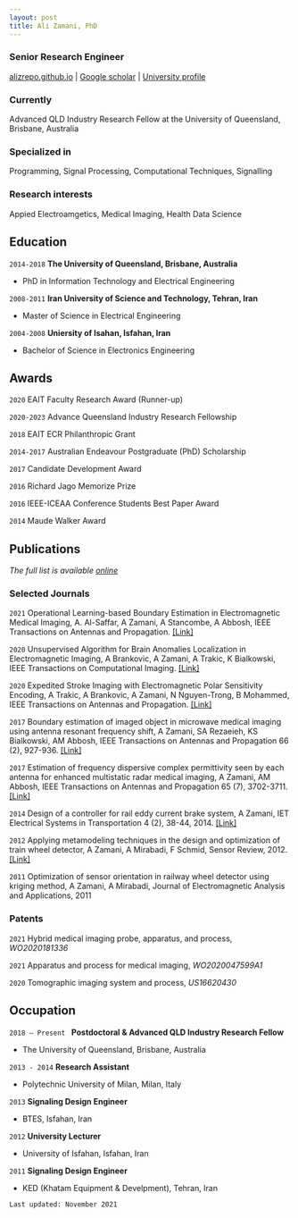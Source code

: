 ```yaml
---
layout: post
title: Ali Zamani, PhD
---
```


### Senior Research Engineer
<div id="webaddress">
<a href="alizrepo.github.io">alizrepo.github.io</a>
| <a href="https://scholar.google.com.au/citations?view_op=list_works&hl=en&hl=en&user=4iDc7pMAAAAJ&sortby=pubdate">Google scholar</a>
| <a href="https://itee.uq.edu.au/profile/2402/ali-zamani">University profile</a>
</div>

### Currently

Advanced QLD Industry Research Fellow at the University of Queensland, Brisbane, Australia

### Specialized in

Programming, Signal Processing, Computational Techniques, Signalling


### Research interests

Appied Electroamgetics, Medical Imaging, Health Data Science


## Education

`2014-2018`
__The University of Queensland, Brisbane, Australia__
- PhD in Information Technology and Electrical Engineering

`2008-2011`
__Iran University of Science and Technology, Tehran, Iran__
- Master of Science in Electrical Engineering 

`2004-2008`
__Uniersity of Isahan, Isfahan, Iran__
- Bachelor of Science in Electronics Engineering 



## Awards

`2020`
EAIT Faculty Research Award (Runner-up)

`2020-2023`
Advance Queensland Industry Research Fellowship

`2018`
EAIT ECR Philanthropic Grant

`2014-2017`
Australian Endeavour Postgraduate (PhD) Scholarship

`2017`
Candidate Development Award

`2016`
Richard Jago Memorize Prize

`2016`
IEEE-ICEAA Conference Students Best Paper Award

`2014`
Maude Walker Award



## Publications

*The full list is  available [online](https://scholar.google.com.au/citations?view_op=list_works&hl=en&hl=en&user=4iDc7pMAAAAJ&sortby=pubdate)*

### Selected Journals


`2021`
Operational Learning-based Boundary Estimation in Electromagnetic Medical Imaging, A. Al-Saffar, A Zamani, A Stancombe, A Abbosh, IEEE Transactions on Antennas and Propagation. [[Link]](https://alizmni.github.io/boundary-estimation/)

`2020`
Unsupervised Algorithm for Brain Anomalies Localization in Electromagnetic Imaging, A Brankovic, A Zamani, A Trakic, K Bialkowski, IEEE Transactions on Computational Imaging. [[Link]](https://alizmni.github.io/boundary-estimation/)

`2020`
Expedited Stroke Imaging with Electromagnetic Polar Sensitivity Encoding, A Trakic, A Brankovic, A Zamani, N Nguyen-Trong, B Mohammed, IEEE Transactions on Antennas and Propagation. [[Link]](https://alizmni.github.io/PolarSensitivityEncoding/)

`2017`
Boundary estimation of imaged object in microwave medical imaging using antenna resonant frequency shift, A Zamani, SA Rezaeieh, KS Bialkowski, AM Abbosh, IEEE Transactions on Antennas and Propagation 66 (2), 927-936. [[Link]](https://alizmni.github.io/resonance_shift_based-boundary-estimation/)

`2017`
Estimation of frequency dispersive complex permittivity seen by each antenna for enhanced multistatic radar medical imaging, A Zamani, AM Abbosh, IEEE Transactions on Antennas and Propagation 65 (7), 3702-3711. [[Link]](https://alizmni.github.io/permittivity-estimation/)

`2014`
Design of a controller for rail eddy current brake system, A Zamani, IET Electrical Systems in Transportation 4 (2), 38-44, 2014. [[Link]](https://alizmni.github.io/ECB_Controller/)

`2012`
Applying metamodeling techniques in the design and optimization of train wheel detector, A Zamani, A Mirabadi, F Schmid, Sensor Review, 2012. [[Link]](https://alizmni.github.io/metamodeling-for-wheel-detector-optimization/)

`2011`
Optimization of sensor orientation in railway wheel detector using kriging method, A Zamani, A Mirabadi, Journal of Electromagnetic Analysis and Applications, 2011


### Patents

`2021`
Hybrid medical imaging probe, apparatus, and process, *WO2020181336*

`2021`
Apparatus and process for medical imaging, *WO2020047599A1*

`2020`
Tomographic imaging system and process, *US16620430*


## Occupation

`2018 – Present `
__Postdoctoral & Advanced QLD Industry Research Fellow__
- The University of Queensland, Brisbane, Australia

`2013 - 2014`
__Research Assistant__
- Polytechnic University of Milan, Milan, Italy

`2013`
__Signaling Design Engineer__
- BTES, Isfahan, Iran

`2012`
__University Lecturer__
- University of Isfahan, Isfahan, Iran

`2011`
__Signaling Design Engineer__
- KED (Khatam Equipment & Develpment), Tehran, Iran

`Last updated: November 2021`



